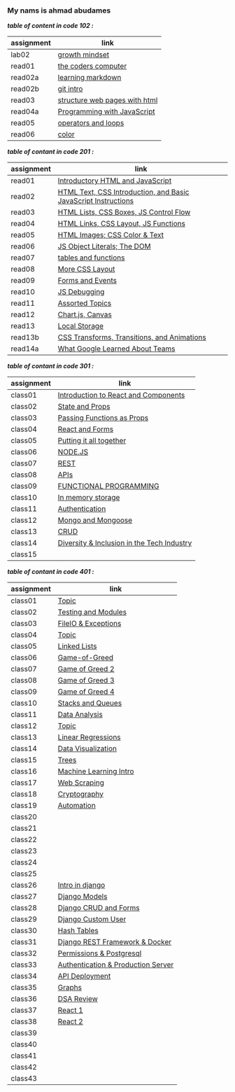 ### My nams is ahmad abudames

***table of content in code 102 :***

| assignment | link |
| --- | ----------- |
| lab02 | [growth mindset](code102/lab02.md) |
| read01 | [the coders computer](code102/read01.md) |
| read02a | [learning markdown](code102/read02a.md) |
| read02b |[ git intro ](code102/read02b.md)|
| read03 | [structure web pages with html](code102/read03.md) |
| read04a | [Programming with JavaScript](code102/read04a.md) |
| read05 | [operators and loops](code102/read05.md) |
| read06 | [color](code102/read06.md) |



***table of contant in code 201 :***

| assignment | link |
| --- | ----------- |
| read01| [Introductory HTML and JavaScript](code201/read01.md) |
| read02 | [HTML Text, CSS Introduction, and Basic JavaScript Instructions](code201/read02.md) |
| read03| [HTML Lists, CSS Boxes, JS Control Flow](code201/read03.md) |
| read04 | [HTML Links, CSS Layout, JS Functions](code201/read04.md) |
| read05| [HTML Images; CSS Color & Text](code201/read05.md) |
| read06 | [JS Object Literals; The DOM](code201/read06.md) |
| read07| [tables and functions ](code201/read07.md) |
| read08 | [More CSS Layout](code201/read08.md) |
| read09| [Forms and Events](code201/read09.md) |
| read10| [ JS Debugging](code201/read10.md) |
| read11| [Assorted Topics](code201/read11.md) |
| read12 | [Chart.js, Canvas](code201/read12.md) |
| read13| [Local Storage](code201/read13.md) |
| read13b | [CSS Transforms, Transitions, and Animations](code201/read13b.md) |
| read14a| [What Google Learned About Teams](code201/read14a.md) |






***table of contant in code 301 :***

| assignment | link |
| --- | ----------- |
|class01| [ Introduction to React and Components](code301/class01.md) |
|class02 | [State and Props](code301/class02.md) |
|class03| [Passing Functions as Props](code301/class03.md) |
|class04 | [React and Forms](code301/class04.md) |
|class05| [Putting it all together](code301/class05.md) |
|class06 | [NODE.JS](code301/class06.md) |
|class07| [REST](code301/class07.md) |
|class08 | [APIs](code301/class08.md) |
|class09| [ FUNCTIONAL PROGRAMMING](code301/class09.md) |
|class10| [In memory storage](code301/class10.md) |
|class11| [Authentication](code301/class11.md) |
|class12 | [Mongo and Mongoose](code301/class12.md) |
|class13| [CRUD](code301/class13.md) |
|class14 | [Diversity & Inclusion in the Tech Industry](code301/class14.md) |
|class15| [](code301/class15.md) |





***table of contant in code 401 :***

| assignment | link |
| --- | ----------- |
|class01| [Topic](code401/read01.md) |
|class02 | [Testing and Modules](code401/read02.md) |
|class03| [ FileIO & Exceptions](code401/read03.md) |
|class04 | [Topic](code401/read04.md) |
|class05| [Linked Lists](code401/read05.md) |
|class06 | [Game-of-Greed](code401/read06.md) |
|class07| [Game of Greed 2](code401/read07.md) |
|class08 | [Game of Greed 3](code401/read08.md) |
|class09| [Game of Greed 4](code401/read09.md) |
|class10| [Stacks and Queues](code401/read10.md) |
|class11| [Data Analysis](code401/read11.md) |
|class12 | [Topic](code401/read12.md) |
|class13| [Linear Regressions](code401/read13.md) |
|class14 | [Data Visualization](code401/read14.md) |
|class15| [Trees](code401/read15.md) |
|class16| [Machine Learning Intro](code401/read16.md) |
|class17 | [Web Scraping](code401/read17.md) |
|class18| [Cryptography](code401/read18.md) |
|class19 | [Automation](code401/read19.md) |
|class20| [](code401/read20.md) |
|class21 | [](code401/read21.md) |
|class22| [](code401/read22.md) |
|class23 | [](code401/read23.md) |
|class24| [](code401/read24.md) |
|class25| [](code401/read25.md) |
|class26| [Intro in django](code401/read26.md) |
|class27 | [Django Models](code401/read27.md) |
|class28| [Django CRUD and Forms](code401/read28.md) |
|class29 | [ Django Custom User](code401/read29.md) |
|class30| [Hash Tables](code401/read30.md) |
|class31| [Django REST Framework & Docker](code401/read31.md) |
|class32 | [ Permissions & Postgresql](code401/read32.md) |
|class33| [ Authentication & Production Server](code401/read33.md)|
|class34 | [API Deployment](code401/read34.md) |
|class35| [Graphs](code401/read35.md) |
|class36 | [DSA Review](code401/read36.md) |
|class37| [React 1](code401/read37.md) |
|class38 | [React 2](code401/read38.md) |
|class39| [](code401/read39.md) |
|class40| [](code401/read40.md) |
|class41| [](code401/read41.md) |
|class42 | [](code401/read42.md) |
|class43| [](code401/read43.md) |








